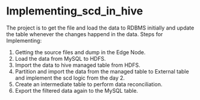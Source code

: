# Implementing_scd_in_hive
The project is to get the file and load the data to RDBMS initially and update the table whenever the changes happend in the data.
Steps for Implementing:
1. Getting the source files and dump in the Edge Node.
2. Load the data from MySQL to HDFS.
3. Import the data to hive managed table from HDFS.
4. Partition and import the data from the managed table to External table and implement the scd logic from the day 2.
5. Create an intermediate table to perform data reconciliation.
6. Export the filtered data again to the MySQL table.
